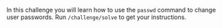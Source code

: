 In this challenge you will learn how to use the `passwd` command to change user passwords. Run `/challenge/solve` to get your instructions.
